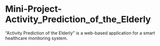 # Mini-Project-Activity_Prediction_of_the_Elderly
“Activity Prediction of the Elderly” is a web-based application for a smart healthcare monitoring system. 
